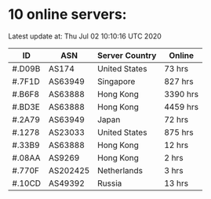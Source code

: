 # 10 online servers:

Latest update at: Thu Jul 02 10:10:16 UTC 2020

| ID | ASN | Server Country | Online |
| -- | --- | -------------- | ------ |
| #.D09B | AS174 | United States | 73 hrs |
| #.7F1D | AS63949 | Singapore | 827 hrs |
| #.B6F8 | AS63888 | Hong Kong | 3390 hrs |
| #.BD3E | AS63888 | Hong Kong | 4459 hrs |
| #.2A79 | AS63949 | Japan | 72 hrs |
| #.1278 | AS23033 | United States | 875 hrs |
| #.33B9 | AS63888 | Hong Kong | 12 hrs |
| #.08AA | AS9269 | Hong Kong | 2 hrs |
| #.770F | AS202425 | Netherlands | 3 hrs |
| #.10CD | AS49392 | Russia | 13 hrs |

